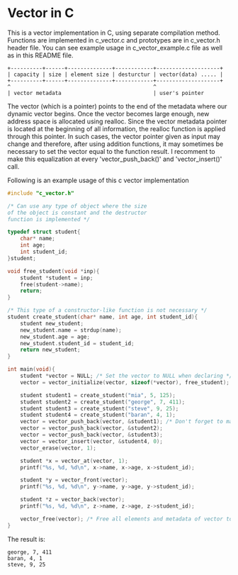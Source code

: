 # Vector in C

This is a vector implementation in C, using separate compilation method. Functions are implemented in c_vector.c and prototypes are in c_vector.h header file. You can see example usage in c_vector_example.c file as well as in this README file.

```
+----------+------+--------------+------------+--------------------+
| capacity | size | element size | desturctur | vector(data) ..... |
+----------+------+--------------+------------+--------------------+
^                                             ^
| vector metadata                             | user's pointer
```

The vector (which is a pointer) points to the end of the metadata where our dynamic vector begins. Once the vector becomes large enough, new address space is allocated using realloc. Since the vector metadata pointer is located at the beginning of all information, the realloc function is applied through this pointer. In such cases, the vector pointer given as input may change and therefore, after using addition functions, it may sometimes be necessary to set the vector equal to the function result. I recomment to make this equalization at every 'vector_push_back()' and 'vector_insert()' call.

Following is an example usage of this c vector implementation

```c
#include "c_vector.h"

/* Can use any type of object where the size 
of the object is constant and the destructor 
function is implemented */

typedef struct student{
    char* name;
    int age;
    int student_id;
}student;

void free_student(void *inp){
    student *student = inp;
    free(student->name);
    return;
}

/* This type of a constructor-like function is not necessary */
student create_student(char* name, int age, int student_id){
    student new_student;
    new_student.name = strdup(name); 
    new_student.age = age;
    new_student.student_id = student_id;
    return new_student;
}

int main(void){
    student *vector = NULL; /* Set the vector to NULL when declaring */
    vector = vector_initialize(vector, sizeof(*vector), free_student); /* Initialize the vector to set the metadata */

    student student1 = create_student("mia", 5, 125); 
    student student2 = create_student("george", 7, 411);
    student student3 = create_student("steve", 9, 25);
    student student4 = create_student("baran", 4, 1);
    vector = vector_push_back(vector, &student1); /* Don't forget to map the result to vector */
    vector = vector_push_back(vector, &student2);
    vector = vector_push_back(vector, &student3);
    vector = vector_insert(vector, &student4, 0);
    vector_erase(vector, 1);

    student *x = vector_at(vector, 1);
    printf("%s, %d, %d\n", x->name, x->age, x->student_id);

    student *y = vector_front(vector);
    printf("%s, %d, %d\n", y->name, y->age, y->student_id);

    student *z = vector_back(vector);
    printf("%s, %d, %d\n", z->name, z->age, z->student_id);

    vector_free(vector); /* Free all elements and metadata of vector to prevent memory leaks */
}
```

The result is:
```
george, 7, 411
baran, 4, 1
steve, 9, 25
```